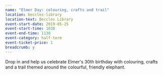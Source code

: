 ```yaml
---
name: "Elmer Day: colouring, crafts and trail"
location: beccles-library
location-text: Beccles Library
event-start-date: 2019-05-25
event-start-time: 1030
event-end-time: 1130
event-category: half-term
event-ticket-price: 1
breadcrumb: y
---
```


Drop in and help us celebrate Elmer's 30th birthday with colouring, crafts and a trail themed around the colourful, friendly elephant.
